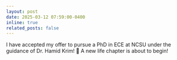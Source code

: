 ```yaml
---
layout: post
date: 2025-03-12 07:59:00-0400
inline: true
related_posts: false
---
```


I have accepted my offer to pursue a PhD in ECE at NCSU under the guidance of Dr. Hamid Krim! :tada: A new life chapter is about to begin!








